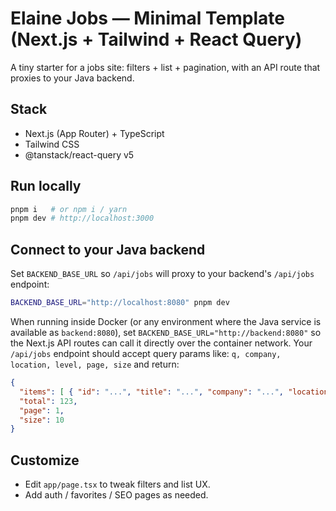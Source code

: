 
# Elaine Jobs — Minimal Template (Next.js + Tailwind + React Query)

A tiny starter for a jobs site: filters + list + pagination, with an API route
that proxies to your Java backend.

## Stack
- Next.js (App Router) + TypeScript
- Tailwind CSS
- @tanstack/react-query v5

## Run locally
```bash
pnpm i   # or npm i / yarn
pnpm dev # http://localhost:3000
```

## Connect to your Java backend
Set `BACKEND_BASE_URL` so `/api/jobs` will proxy to your backend's `/api/jobs` endpoint:
```bash
BACKEND_BASE_URL="http://localhost:8080" pnpm dev
```
When running inside Docker (or any environment where the Java service is available as `backend:8080`),
set `BACKEND_BASE_URL="http://backend:8080"` so the Next.js API routes can call it directly over the
container network.
Your `/api/jobs` endpoint should accept query params like: `q, company, location, level, page, size` and return:
```json
{
  "items": [ { "id": "...", "title": "...", "company": "...", "location": "...", "level": "Senior", "postedAt": "ISO", "tags": ["Java"], "url": "..." } ],
  "total": 123,
  "page": 1,
  "size": 10
}
```

## Customize
- Edit `app/page.tsx` to tweak filters and list UX.
- Add auth / favorites / SEO pages as needed.
